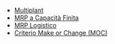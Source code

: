 - [Multiplant](Sorgenti/MB/DOC/M5_005)
- [MRP a Capacità Finita](Sorgenti/MB/DOC/M5_012)
- [MRP Logistico](Sorgenti/MB/DOC/M5_013)
- [Criterio Make or Change (MOC)](Sorgenti/MB/DOC/M5_014)
